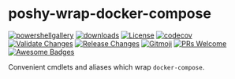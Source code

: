 # poshy-wrap-docker-compose

[![powershellgallery](https://img.shields.io/powershellgallery/v/poshy-wrap-docker-compose.svg)](https://www.powershellgallery.com/packages/poshy-wrap-docker-compose)
[![downloads](https://img.shields.io/powershellgallery/dt/poshy-wrap-docker-compose.svg)](https://www.powershellgallery.com/packages/poshy-wrap-docker-compose)
[![License](https://img.shields.io/github/license/pwshrc/poshy-wrap-docker-compose)](./LICENSE.txt)
[![codecov](https://codecov.io/gh/pwshrc/poshy-wrap-docker-compose/branch/main/graph/badge.svg)](https://codecov.io/gh/pwshrc/poshy-wrap-docker-compose)
[![Validate Changes](https://github.com/pwshrc/poshy-wrap-docker-compose/actions/workflows/validate.yml/badge.svg)](https://github.com/pwshrc/poshy-wrap-docker-compose/actions/workflows/validate.yml)
[![Release Changes](https://github.com/pwshrc/poshy-wrap-docker-compose/actions/workflows/release.yml/badge.svg)](https://github.com/pwshrc/poshy-wrap-docker-compose/actions/workflows/release.yml)
[![Gitmoji](https://img.shields.io/badge/gitmoji-%20😜%20😍-FFDD67.svg?style=flat-square)](https://gitmoji.carloscuesta.me/)
[![PRs Welcome](https://img.shields.io/badge/PRs-welcome-brightgreen.svg?style=flat-square)](http://makeapullrequest.com)
[![Awesome Badges](https://img.shields.io/badge/badges-awesome-green.svg)](https://github.com/Naereen/badges)

Convenient cmdlets and aliases which wrap `docker-compose`.